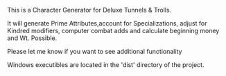 This is a Character Generator for Deluxe Tunnels & Trolls.

It will generate Prime Attributes,account for Specializations, adjust for Kindred modifiers, computer combat adds and calculate beginning money and Wt. Possible.

Please let me know if you want to see additional functionality

Windows executibles are located in the 'dist' directory of the project.
